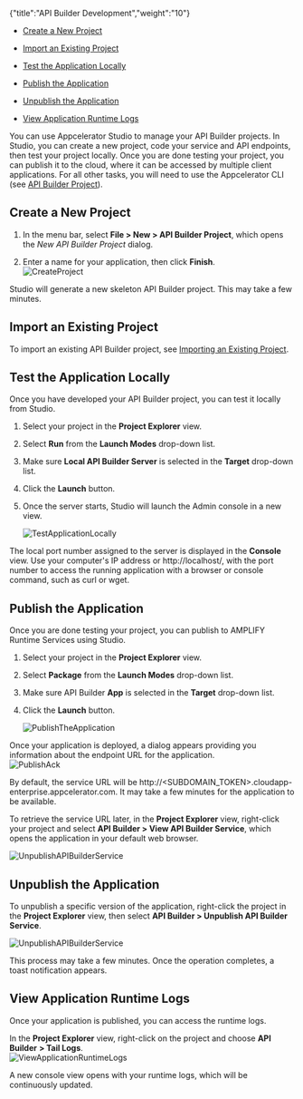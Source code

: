 {"title":"API Builder Development","weight":"10"} 

*   [Create a New Project](#CreateaNewProject)
    
*   [Import an Existing Project](#ImportanExistingProject)
    
*   [Test the Application Locally](#TesttheApplicationLocally)
    
*   [Publish the Application](#PublishtheApplication)
    
*   [Unpublish the Application](#UnpublishtheApplication)
    
*   [View Application Runtime Logs](#ViewApplicationRuntimeLogs)
    

You can use Appcelerator Studio to manage your API Builder projects. In Studio, you can create a new project, code your service and API endpoints, then test your project locally. Once you are done testing your project, you can publish it to the cloud, where it can be accessed by multiple client applications. For all other tasks, you will need to use the Appcelerator CLI (see [API Builder Project](/docs/appc/Axway_API_Builder/API_Builder/API_Builder_Developer_Guide/API_Builder_Project/)).

## Create a New Project

1.  In the menu bar, select **File > New > API Builder Project**, which opens the _New API Builder Project_ dialog.
    
2.  Enter a name for your application, then click **Finish**.  
    ![CreateProject](/Images/appc/download/attachments/43304385/CreateProject.png)  
    

Studio will generate a new skeleton API Builder project. This may take a few minutes.

## Import an Existing Project

To import an existing API Builder project, see [Importing an Existing Project](/docs/appc/Axway_Appcelerator_Studio/Axway_Appcelerator_Studio_Guide/Basic_Concepts/Working_with_Projects/Importing_an_Existing_Project/).

## Test the Application Locally

Once you have developed your API Builder project, you can test it locally from Studio.

1.  Select your project in the **Project Explorer** view.
    
2.  Select **Run** from the **Launch Modes** drop-down list.
    
3.  Make sure **Local API Builder Server** is selected in the **Target** drop-down list.
    
4.  Click the **Launch** button.
    
5.  Once the server starts, Studio will launch the Admin console in a new view.
    
    ![TestApplicationLocally](/Images/appc/download/attachments/43304385/TestApplicationLocally.png)
    

The local port number assigned to the server is displayed in the **Console** view. Use your computer's IP address or http://localhost/, with the port number to access the running application with a browser or console command, such as curl or wget.

## Publish the Application

Once you are done testing your project, you can publish to AMPLIFY Runtime Services using Studio.

1.  Select your project in the **Project Explorer** view.
    
2.  Select **Package** from the **Launch Modes** drop-down list.
    
3.  Make sure API Builder **App** is selected in the **Target** drop-down list.
    
4.  Click the **Launch** button.
    
    ![PublishTheApplication](/Images/appc/download/attachments/43304385/PublishTheApplication.png)
    

Once your application is deployed, a dialog appears providing you information about the endpoint URL for the application.  
![PublishAck](/Images/appc/download/attachments/43304385/PublishAck.png)

By default, the service URL will be http://<SUBDOMAIN\_TOKEN>.cloudapp-enterprise.appcelerator.com. It may take a few minutes for the application to be available.

To retrieve the service URL later, in the **Project Explorer** view, right-click your project and select **API Builder > View API Builder Service**, which opens the application in your default web browser.

![UnpublishAPIBuilderService](/Images/appc/download/attachments/43304385/UnpublishAPIBuilderService.png)

## Unpublish the Application

To unpublish a specific version of the application, right-click the project in the **Project Explorer** view, then select **API Builder > Unpublish API Builder Service**.

![UnpublishAPIBuilderService](/Images/appc/download/attachments/43304385/UnpublishAPIBuilderService.png)

This process may take a few minutes. Once the operation completes, a toast notification appears.

## View Application Runtime Logs

Once your application is published, you can access the runtime logs.

In the **Project Explorer** view, right-click on the project and choose **API Builder** **\> Tail Logs**.  
![ViewApplicationRuntimeLogs](/Images/appc/download/attachments/43304385/ViewApplicationRuntimeLogs.png)

A new console view opens with your runtime logs, which will be continuously updated.